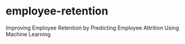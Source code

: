 # employee-retention
Improving Employee Retention by Predicting Employee Attrition Using Machine Learning
